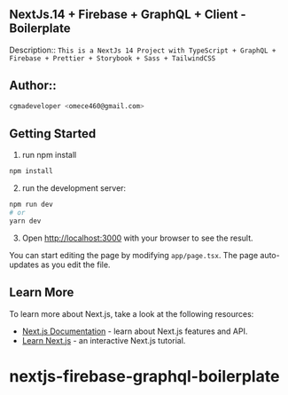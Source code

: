 ## NextJs.14 + Firebase + GraphQL + Client - Boilerplate
  Description:: ```This is a NextJs 14 Project with TypeScript + GraphQL + Firebase + Prettier + Storybook + Sass + TailwindCSS```

## Author:: 
```bash
cgmadeveloper <omece460@gmail.com>
```

## Getting Started

1. run npm install

```bash
npm install
```

2. run the development server:

```bash
npm run dev
# or
yarn dev
```

3. Open [http://localhost:3000](http://localhost:3000) with your browser to see the result.

You can start editing the page by modifying `app/page.tsx`. The page auto-updates as you edit the file.

## Learn More

To learn more about Next.js, take a look at the following resources:

- [Next.js Documentation](https://nextjs.org/docs) - learn about Next.js features and API.
- [Learn Next.js](https://nextjs.org/learn) - an interactive Next.js tutorial.


# nextjs-firebase-graphql-boilerplate
